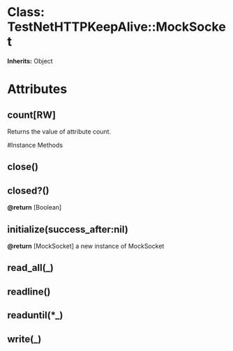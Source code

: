 # Class: TestNetHTTPKeepAlive::MockSocket
**Inherits:** Object
    



# Attributes
## count[RW] [](#attribute-i-count)
Returns the value of attribute count.


#Instance Methods
## close() [](#method-i-close)

## closed?() [](#method-i-closed?)

**@return** [Boolean] 

## initialize(success_after:nil) [](#method-i-initialize)

**@return** [MockSocket] a new instance of MockSocket

## read_all(_) [](#method-i-read_all)

## readline() [](#method-i-readline)

## readuntil(*_) [](#method-i-readuntil)

## write(_) [](#method-i-write)

